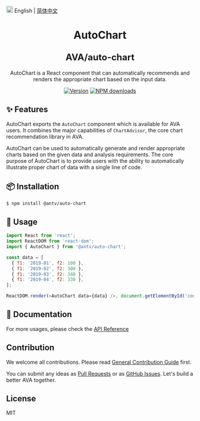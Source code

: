 <img src="https://gw.alipayobjects.com/zos/antfincdn/R8sN%24GNdh6/language.svg" width="18"> English | [简体中文](./zh-CN/README.zh-CN.md)

<h1 align="center">
  <p>AutoChart</p>
  <span style="font-size: 24px;">AVA/auto-chart</span>
</h1>

<div align="center">

AutoChart is a React component that can automatically recommends and renders the appropriate chart based on the input data.



[![Version](https://badgen.net/npm/v/@antv/auto-chart)](https://www.npmjs.com/@antv/auto-chart)
[![NPM downloads](http://img.shields.io/npm/dm/@antv/auto-chart.svg)](http://npmjs.com/@antv/auto-chart)
</div>

## ✨ Features

AutoChart exports the `AutoChart` component which is available for AVA users.
It combines the major capabilities of `ChartAdvisor`, the core chart recommendation library in AVA.

AutoChart can be used to automatically generate and render appropriate charts based on the given data and analysis requirements.
The core purpose of AutoChart is to provide users with the ability to automatically illustrate proper chart of data with a single line of code.


## 📦 Installation

```bash
$ npm install @antv/auto-chart
```

## 🔨 Usage


```js
import React from 'react';
import ReactDOM from 'react-dom';
import { AutoChart } from '@antv/auto-chart';

const data = [
  { f1: '2019-01', f2: 100 },
  { f1: '2019-02', f2: 300 },
  { f1: '2019-03', f2: 340 },
  { f1: '2019-04', f2: 330 },
];

ReactDOM.render(<AutoChart data={data} />, document.getElementById('container'));
```



## 📖 Documentation

For more usages, please check the [API Reference](https://ava.antv.vision/en/docs/api/auto-chart/autoChart)

## Contribution

We welcome all contributions. Please read [General Contribution Guide](../../CONTRIBUTING.md) first.

You can submit any ideas as [Pull Requests](https://github.com/antvis/AVA/pulls) or as [GitHub Issues](https://github.com/antvis/AVA/issues). 
Let's build a better AVA together.

## License

MIT
